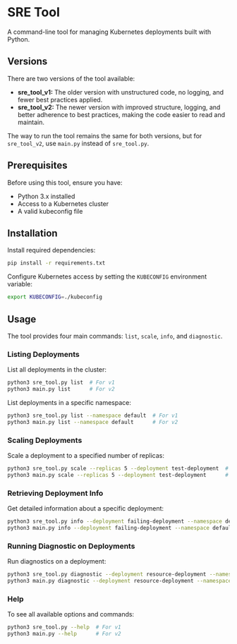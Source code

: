 # SRE Tool

A command-line tool for managing Kubernetes deployments built with Python.

## Versions

There are two versions of the tool available:

- **sre_tool_v1:** The older version with unstructured code, no logging, and fewer best practices applied.
- **sre_tool_v2:** The newer version with improved structure, logging, and better adherence to best practices, making the code easier to read and maintain.

The way to run the tool remains the same for both versions, but for `sre_tool_v2`, use `main.py` instead of `sre_tool.py`.

## Prerequisites

Before using this tool, ensure you have:

- Python 3.x installed
- Access to a Kubernetes cluster
- A valid kubeconfig file

## Installation

Install required dependencies:

```bash
pip install -r requirements.txt
```

Configure Kubernetes access by setting the `KUBECONFIG` environment variable:

```bash
export KUBECONFIG=./kubeconfig
```

## Usage

The tool provides four main commands: `list`, `scale`, `info`, and `diagnostic`.

### Listing Deployments

List all deployments in the cluster:

```bash
python3 sre_tool.py list  # For v1
python3 main.py list      # For v2
```

List deployments in a specific namespace:

```bash
python3 sre_tool.py list --namespace default  # For v1
python3 main.py list --namespace default      # For v2
```

### Scaling Deployments

Scale a deployment to a specified number of replicas:

```bash
python3 sre_tool.py scale --replicas 5 --deployment test-deployment  # For v1
python3 main.py scale --replicas 5 --deployment test-deployment      # For v2
```

### Retrieving Deployment Info

Get detailed information about a specific deployment:

```bash
python3 sre_tool.py info --deployment failing-deployment --namespace default  # For v1
python3 main.py info --deployment failing-deployment --namespace default      # For v2
```

### Running Diagnostic on Deployments

Run diagnostics on a deployment:

```bash
python3 sre_tool.py diagnostic --deployment resource-deployment --namespace default  # For v1
python3 main.py diagnostic --deployment resource-deployment --namespace default      # For v2
```

### Help

To see all available options and commands:

```bash
python3 sre_tool.py --help  # For v1
python3 main.py --help      # For v2
```
